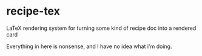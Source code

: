 # recipe-tex
LaTeX rendering system for turning some kind of recipe doc into a rendered card

Everything in here is nonsense, and I have no idea what i'm doing. 